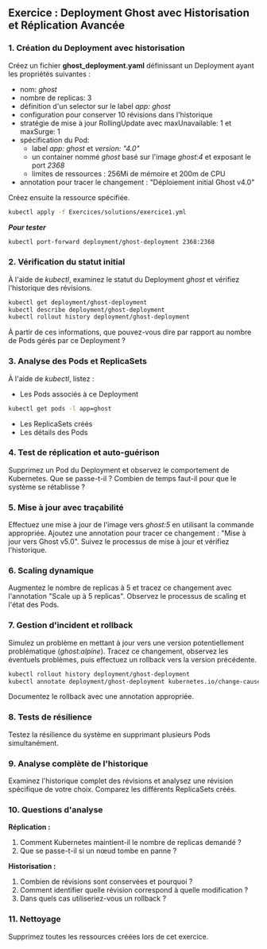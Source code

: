 ## Exercice : Deployment Ghost avec Historisation et Réplication Avancée

### 1. Création du Deployment avec historisation

Créez un fichier **ghost_deployment.yaml** définissant un Deployment ayant les propriétés suivantes :
* nom: *ghost*
* nombre de replicas: 3
* définition d'un selector sur le label *app: ghost*
* configuration pour conserver 10 révisions dans l'historique
* stratégie de mise à jour RollingUpdate avec maxUnavailable: 1 et maxSurge: 1
* spécification du Pod:
   * label *app: ghost* et *version: "4.0"*
   * un container nommé *ghost* basé sur l'image *ghost:4* et exposant le port *2368*
   * limites de ressources : 256Mi de mémoire et 200m de CPU
* annotation pour tracer le changement : "Déploiement initial Ghost v4.0"

Créez ensuite la ressource spécifiée.

```bash
kubectl apply -f Exercices/solutions/exercice1.yml  
```

***Pour tester***
```bash
kubectl port-forward deployment/ghost-deployment 2368:2368
```

### 2. Vérification du statut initial

À l'aide de *kubectl*, examinez le statut du Deployment *ghost* et vérifiez l'historique des révisions.

```bash
kubectl get deployment/ghost-deployment
kubectl describe deployment/ghost-deployment
kubectl rollout history deployment/ghost-deployment
```

À partir de ces informations, que pouvez-vous dire par rapport au nombre de Pods gérés par ce Deployment ?

### 3. Analyse des Pods et ReplicaSets

À l'aide de *kubectl*, listez :
- Les Pods associés à ce Deployment
```bash
kubectl get pods -l app=ghost
```
- Les ReplicaSets créés
- Les détails des Pods

### 4. Test de réplication et auto-guérison

Supprimez un Pod du Deployment et observez le comportement de Kubernetes.
Que se passe-t-il ? Combien de temps faut-il pour que le système se rétablisse ?

### 5. Mise à jour avec traçabilité

Effectuez une mise à jour de l'image vers *ghost:5* en utilisant la commande appropriée.
Ajoutez une annotation pour tracer ce changement : "Mise à jour vers Ghost v5.0".
Suivez le processus de mise à jour et vérifiez l'historique.

### 6. Scaling dynamique

Augmentez le nombre de replicas à 5 et tracez ce changement avec l'annotation "Scale up à 5 replicas".
Observez le processus de scaling et l'état des Pods.

### 7. Gestion d'incident et rollback

Simulez un problème en mettant à jour vers une version potentiellement problématique (*ghost:alpine*).
Tracez ce changement, observez les éventuels problèmes, puis effectuez un rollback vers la version précédente.

```bash
kubectl rollout history deployment/ghost-deployment
kubectl annotate deployment/ghost-deployment kubernetes.io/change-cause="Rollback initial ghost application v4.0"
```

Documentez le rollback avec une annotation appropriée.

### 8. Tests de résilience

Testez la résilience du système en supprimant plusieurs Pods simultanément.

### 9. Analyse complète de l'historique

Examinez l'historique complet des révisions et analysez une révision spécifique de votre choix.
Comparez les différents ReplicaSets créés.

### 10. Questions d'analyse

**Réplication :**
1. Comment Kubernetes maintient-il le nombre de replicas demandé ?
2. Que se passe-t-il si un nœud tombe en panne ?

**Historisation :**
1. Combien de révisions sont conservées et pourquoi ?
2. Comment identifier quelle révision correspond à quelle modification ?
3. Dans quels cas utiliseriez-vous un rollback ?

### 11. Nettoyage

Supprimez toutes les ressources créées lors de cet exercice.
